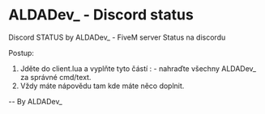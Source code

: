 # ALDADev_ - Discord status
Discord STATUS by ALDADev_ - FiveM server Status na discordu

Postup:

1. Jděte do client.lua a vyplňte tyto částí : - nahraďte všechny ALDADev_ za správné cmd/text.
2. Vždy máte nápovědu tam kde máte něco doplnit.

-- By ALDADev_
